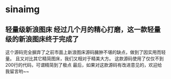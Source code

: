 # sinaimg
轻量级新浪图床
经过几个月的精心打磨，这一款轻量级的新浪图床终于完成了
------------------
这个源码完全摒弃了之前市面上新浪图床源码臃肿不堪的缺点，做到了因实用而轻量。
且又对比其它精简图床，我们又相对于精美大方。
这款源码使用了仅仅不到200行的代码，可谓精简到了极点
最后，如果对这款源码有改进意见的，欢迎给我留言哟~~
